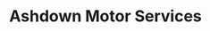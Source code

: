 ---
title: "Ashdown Motor Services"
url: /east-grinstead/ashdown-motor-services/
shop: Autowerkstatt
---